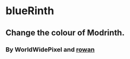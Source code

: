 # blueRinth
## Change the colour of Modrinth.

### By WorldWidePixel and [rowan](https://github.com/rowandevving)
